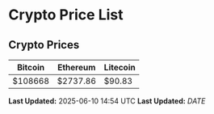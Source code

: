 # Crypto Price List

## Crypto Prices
| Bitcoin | Ethereum | Litecoin |
| ------- | -------- | -------- |
| $108668 | $2737.86 | $90.83 |
**Last Updated:** 2025-06-10 14:54 UTC
**Last Updated:** $DATE$
